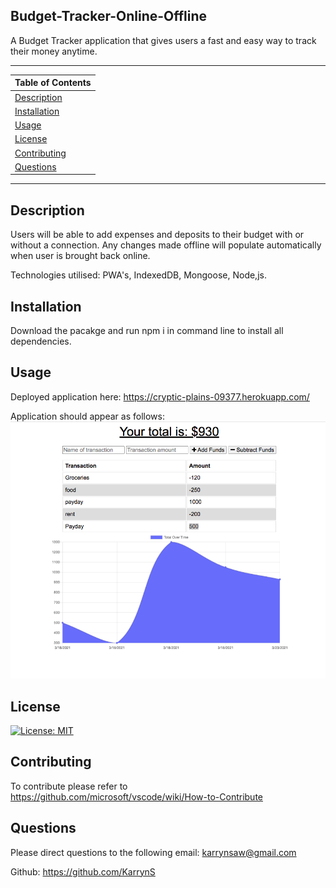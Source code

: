 ## Budget-Tracker-Online-Offline

A Budget Tracker application that gives users a fast and easy way to track their money anytime. 

---
| Table of Contents |
|---|
| [Description](#Description) |
| [Installation](#Installation) |
| [Usage](#Usage) |
| [License](#License) |
| [Contributing](#Contributing) |
| [Questions](#Questions) |
---

## Description

Users will be able to add expenses and deposits to their budget with or without a connection. Any changes made offline will populate automatically when user  is brought back online. 

Technologies utilised: PWA's, IndexedDB, Mongoose, Node,js. 

## Installation

Download the pacakge and run npm i in command line to install all dependencies. 

## Usage

Deployed application here: https://cryptic-plains-09377.herokuapp.com/ 

Application should appear as follows: 
<img src="./public/BudgetTracker.png">
<br>

## License 

[![License: MIT](https://img.shields.io/badge/License-MIT-yellow.svg)](https://opensource.org/licenses/MIT)


## Contributing
To contribute please refer to https://github.com/microsoft/vscode/wiki/How-to-Contribute

## Questions
Please direct questions to the following email: karrynsaw@gmail.com

Github: https://github.com/KarrynS






